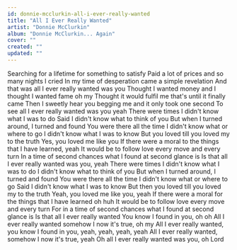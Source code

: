 ```yaml
---
id: donnie-mcclurkin-all-i-ever-really-wanted
title: "All I Ever Really Wanted"
artist: "Donnie McClurkin"
album: "Donnie McClurkin... Again"
cover: ""
created: ""
updated: ""
---
```


Searching for a lifetime for something to satisfy
Paid a lot of prices and so many nights I cried
In my time of desperation came a simple revelation
And that was all I ever really wanted was you
Thought I wanted money and I thought I wanted fame oh my
Thought it would fulfil me that's until it finally came
Then I sweetly hear you begging me and it only took one second
To see all I ever really wanted was you yeah
There were times I didn't know what I was to do
Said I didn't know what to think of you
But when I turned around, I turned and found
You were there all the time
I didn't know what or where to go
I didn't know what I was to know
But you loved till you loved my to the truth
Yes, you loved me like you
If there were a moral to the things that I have learned, yeah
It would be to follow love every move and every turn
In a time of second chances what I found at second glance is
Is that all I ever really wanted was you, yeah
There were times I didn't know what I was to do
I didn't know what to think of you
But when I turned around, I turned and found
You were there all the time
I didn't know what or where to go
Said I didn't know what I was to know
But then you loved till you loved my to the truth
Yeah, you loved me like you, yeah
If there were a moral for the things that I have learned oh huh
It would be to follow love every move and every turn
For in a time of second chances what I found at second glance is
Is that all I ever really wanted
You know I found in you, oh oh
All I ever really wanted somehow I now it's true, oh my
All I ever really wanted, you know I found in you, yeah, yeah, yeah, yeah
All I ever really wanted, somehow I now it's true, yeah
Oh all I ever really wanted was you, oh Lord